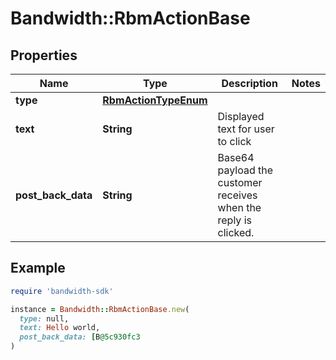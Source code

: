 # Bandwidth::RbmActionBase

## Properties

| Name | Type | Description | Notes |
| ---- | ---- | ----------- | ----- |
| **type** | [**RbmActionTypeEnum**](RbmActionTypeEnum.md) |  |  |
| **text** | **String** | Displayed text for user to click |  |
| **post_back_data** | **String** | Base64 payload the customer receives when the reply is clicked. |  |

## Example

```ruby
require 'bandwidth-sdk'

instance = Bandwidth::RbmActionBase.new(
  type: null,
  text: Hello world,
  post_back_data: [B@5c930fc3
)
```

